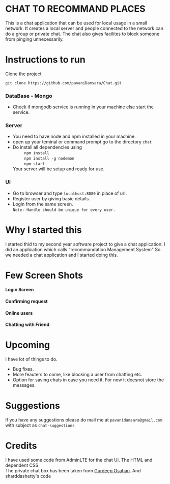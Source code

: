 # CHAT TO RECOMMAND PLACES
This is a chat application that can be used for local usage in a small network. It creates a local server and people connected to the network can do a group or private chat. The chat also gives facilites to block someone from pinging unnecessarily.

# Instructions to run
Clone the project
```
git clone https://github.com/pavaniDamsara/Chat.git
```

### DataBase - Mongo
* Check if mongodb service is running in your machine else start the service.

### Server
* You need to have node and npm installed in your machine.
* open up your teminal or command prompt go to the directory `chat`
* Do install all dependencies using  
   &nbsp;&nbsp;&nbsp;&nbsp;&nbsp;&nbsp;&nbsp;&nbsp;&nbsp;`npm install`  
   &nbsp;&nbsp;&nbsp;&nbsp;&nbsp;&nbsp;&nbsp;&nbsp;&nbsp;`npm install -g nodemon`  
    &nbsp;&nbsp;&nbsp;&nbsp;&nbsp;&nbsp;&nbsp;&nbsp;&nbsp;`npm start`  
Your server will be setup and ready for use.

### UI
* Go to browser and type `localhost:8080` in place of url.
* Register user by giving basic details.
* Login from the same screen.  
`Note: Handle should be unique for every user.`

# Why I started this
I started thid to my second year software project to give a chat application. I did an application which calls "recommandation Management System" So we needed a chat application and I started doing this.

# Few Screen Shots
#### Login Screen
  
#### Confirming request 

#### Online users

#### Chatting with Friend


# Upcoming
I have lot of things to do. 
* Bug fixes.
* More feauters to come, like blocking a user from chatting etc.  
* Option for saving chats in case you need it. For now it doesnot store the messages.

# Suggestions
If you have any suggestions please do mail me at `pavanidamsara@gmail.com` with subject as `chat-suggestions`

# Credits
I have used some code from AdminLTE for the chat UI. The HTML and dependent CSS.  
The private chat box has been taken from [Gurdeep Osahan](http://bootsnipp.com/Gurdeep%20Osahan).
And sharddashetty's code